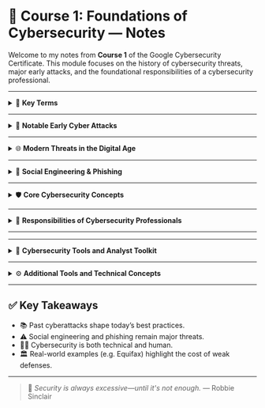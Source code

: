 # 📘 Course 1: Foundations of Cybersecurity — Notes

Welcome to my notes from **Course 1** of the Google Cybersecurity Certificate. This module focuses on the history of cybersecurity threats, major early attacks, and the foundational responsibilities of a cybersecurity professional.

---

<details>
<summary>🧠 <strong>Key Terms</strong></summary>

- **Virus**: Malicious code that attaches itself to clean files and spreads.
- **Malware**: General term for software designed to cause harm to systems.

</details>

---

<details>
<summary>📜 <strong>Notable Early Cyber Attacks</strong></summary>

### 🧬 Brain Virus (1986)

- Created by the Alvi brothers to prevent software piracy.
- Spread via pirated floppy disks.
- Caused widespread global disruption — no data destruction.
- Demonstrated early need for cybersecurity planning.

### 🐛 Morris Worm (1988)

- Developed by Robert Morris as an experiment.
- Exploited vulnerabilities and reinstalled itself repeatedly.
- Crashed ~6,000 systems (10% of internet at the time).
- Led to the creation of CERTs (Computer Emergency Response Teams).

</details>

---

<details>
<summary>🌐 <strong>Modern Threats in the Digital Age</strong></summary>

### 💌 LoveLetter Virus (2000)

- Social engineering disguised as a romantic email.
- Spread via address books, infected 45 million systems.
- Created by Onel De Guzman to steal credentials.
- Damages: ~$10 billion.
- Showcased power of **phishing** + human vulnerability.

### 🏛️ Equifax Data Breach (2017)

- 143M+ records exposed (PII, SSNs, birthdates, etc.).
- Root cause: Unpatched Apache Struts vulnerability.
- Resulted in a $575M+ settlement.
- Reinforced importance of patching and vulnerability management.

</details>

---

<details>
<summary>🎯 <strong>Social Engineering & Phishing</strong></summary>

- **Social Engineering**: Manipulating people to access private data.
- **Phishing**: Deceptive emails/sites to steal data or install malware.
- Common due to:
  - Oversharing on social media.
  - Low security awareness.
  - High success rate with minimal effort.

</details>

---

<details>
<summary>🛡️ <strong>Core Cybersecurity Concepts</strong></summary>

### 🔁 CIA Triad

The foundational model for cybersecurity principles:

- **Confidentiality** – Ensuring data is only accessible by authorized parties.
- **Integrity** – Guaranteeing data accuracy and protection from unauthorized modification.
- **Availability** – Ensuring systems and data are accessible when needed.

---

### 🏅 CISSP (Certified Information Systems Security Professional)

- Industry-respected certification governed by (ISC)².
- Recognized globally for information security professionals.
- Not required for beginners, but referenced often in frameworks and standards.
- Covers 8 domains.

---

### 🔐 CISSP Security Domains

1. Security and Risk Management
2. Asset Security
3. Security Architecture and Engineering
4. Communication and Network Security
5. Identity and Access Management (IAM)
6. Security Assessment and Testing
7. Security Operations
8. Software Development Security

---

### 🧩 Security Frameworks Mentioned

- **NIST Cybersecurity Framework (CSF)** – Widely used model in the U.S. for risk-based cybersecurity.
- **ISO/IEC 27001** – International standard for managing information security.

</details>

---

<details>
<summary>🔐 <strong>Responsibilities of Cybersecurity Professionals</strong></summary>

- Reduce organizational risk through system monitoring.
- Conduct phishing simulations and employee training.
- Communicate risks in a clear, business-oriented way.
- Stay current with evolving cyber threats and tactics.

</details>

---

---

<details>
<summary>🧰 <strong>Cybersecurity Tools and Analyst Toolkit</strong></summary>

### 🛠️ Common Tools in an Analyst’s Toolkit

- **SIEM (Security Information and Event Management)**  
  Aggregates and analyzes logs to detect threats.  
  Offers dashboards, alerts, and customizable views.  
  Can be cloud-hosted or on-premise.

- **Network Protocol Analyzers (Packet Sniffers)**  
  Captures and inspects network traffic.  
  Useful for analyzing suspicious activity and understanding network behavior.

- **Playbooks**  
  Step-by-step guides for handling incidents and investigations.  
  Help ensure consistent, documented procedures across teams.

---

### 📚 Key Forensic Playbooks

- **Chain of Custody**  
  Ensures evidence integrity by tracking who accessed it, when, where, and why.

- **Protecting and Preserving Evidence**  
  Preserves fragile or volatile digital evidence by following the **Order of Volatility**, and working from forensic copies to avoid tampering.

---

### 💡 Takeaways

- Tools and playbooks vary by organization but serve the same core purpose: reducing risk and maintaining operational integrity.
- Analysts must understand not only **how to use tools**, but **why they are used** — especially during forensic investigations.

</details>

---

<details>
<summary>⚙️ <strong>Additional Tools and Technical Concepts</strong></summary>

### 💻 Programming Tools

- **Python** – Automates repetitive tasks and supports scripting for security operations.
- **SQL** – Interacts with and queries structured databases for forensic or log data.

### 🖥️ Operating Systems

- **Linux** – Open-source OS heavily used in cybersecurity environments.
- **macOS / Windows** – Also relevant depending on enterprise environments.
- Analysts use **command-line interfaces** to interact with systems directly.

---

### 🌐 Web & Network Security

- **Web Vulnerabilities** – Flaws in web apps that allow exploits (unauthorized access, malware, data theft).

  - Refer to [OWASP Top 10](https://owasp.org/www-project-top-ten/) for the most critical risks.

- **Antivirus Software** – Detects and removes malware.
- **Intrusion Detection Systems (IDS)** – Monitors network traffic and alerts on suspicious activity.
- **Encryption** – Secures data by converting plaintext into unreadable ciphertext.

---

### 🔍 Penetration Testing

- Simulates attacks to uncover vulnerabilities in systems, networks, and applications.
- Helps organizations proactively strengthen their defenses.

</details>

---

## ✅ Key Takeaways

- 📚 Past cyberattacks shape today’s best practices.
- ⚠️ Social engineering and phishing remain major threats.
- 🧑‍💻 Cybersecurity is both technical and human.
- 🏛️ Real-world examples (e.g. Equifax) highlight the cost of weak defenses.

---

> 💬 _Security is always excessive—until it's not enough._ — Robbie Sinclair
